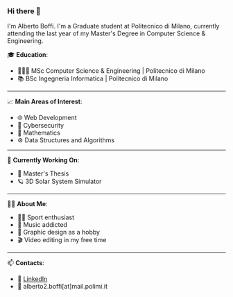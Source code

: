 ### Hi there 👋

I'm Alberto Boffi. I'm a Graduate student at Politecnico di Milano, currently attending the last year of my Master's Degree in Computer Science & Engineering.

🎓 **Education**:
* 👨🏻‍💻 MSc Computer Science & Engineering | Politecnico di Milano
* 📚 BSc Ingegneria Informatica | Politecnico di Milano
-----
📈 **Main Areas of Interest**:
* 🌐 Web Development
* 🔐 Cybersecurity
* 🔢 Mathematics
* ⚙️ Data Structures and Algorithms
-----
🔭 **Currently Working On**:
* 📜 Master's Thesis
* 🪐 3D Solar System Simulator
-----
👨🏻 **About Me**:
* 🏃🏻 Sport enthusiast
* 🎵 Music addicted
* 🎨 Graphic design as a hobby
* 🎬 Video editing in my free time
-----
📫 **Contacts**:
* 💼 [LinkedIn](https://www.linkedin.com/in/alberto-boffi/)
* 📧 alberto2.boffi\[at\]mail.polimi.it
